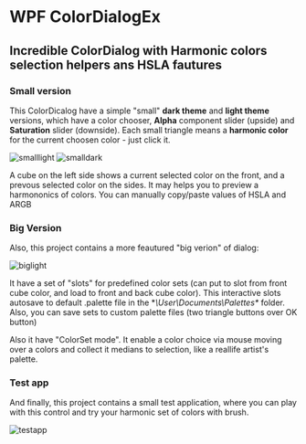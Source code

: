 # WPF ColorDialogEx
## Incredible ColorDialog with Harmonic colors selection helpers ans HSLA fautures

### Small version
This ColorDicalog have a simple "small" **dark theme** and **light theme** versions, which have a color chooser, **Alpha** component slider (upside) and **Saturation** slider (downside).
Each small triangle means a **harmonic color** for the current choosen color - just click it.  

![smalllight](https://user-images.githubusercontent.com/22683821/48414705-7de57f80-e75c-11e8-9397-4c1963f00c41.png) ![smalldark](https://user-images.githubusercontent.com/22683821/48414712-81790680-e75c-11e8-8c99-0329e99952f7.png)

A cube on the left side shows a current selected color on the front, and a prevous selected color on the sides. It may helps you to preview a harmononics of colors.
You can manually copy/paste values of HSLA and ARGB

### Big Version
Also, this project contains a more feautured "big verion" of dialog:

![biglight](https://user-images.githubusercontent.com/22683821/48415385-5099d100-e75e-11e8-8fe9-610cb3cc8453.png)

It have a set of "slots" for predefined color sets (can put to slot from front cube color, and load to front and back cube color).
This interactive slots autosave to default .palette file in the **\User\Documents\Palettes\** folder. Also, you can save sets to custom palette files (two triangle buttons over OK button)

Also it have "ColorSet mode". It enable a color choice via mouse moving over a colors and collect it medians to selection, like a reallife artist's palette.

### Test app
And finally, this project contains a small test application, where you can play with this control and try your harmonic set of colors with brush.

![testapp](https://user-images.githubusercontent.com/22683821/48414671-70c89080-e75c-11e8-9cc2-c59c02305573.png)
